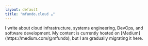 ```yaml
---
layout: default
title: "mfundo.cloud ☁️"
---
```


<div class="content-overview">
  <p>I write about cloud infrastructure, systems engineering, DevOps, and software development. My content is currently hosted on [Medium](https://medium.com/@mfundo), but I am gradually migrating it here.
  </p>
</div>
